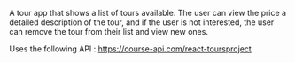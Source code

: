 A tour app that shows a list of tours available. The user can view the price a
detailed description of the tour, and if the user is not interested, the user can remove the tour from
their list and view new ones.

Uses the following API : https://course-api.com/react-toursproject
